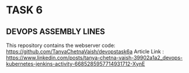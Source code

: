 # TASK 6
## DEVOPS ASSEMBLY LINES
This repository contains the webserver code: https://github.com/TanyaChetnaVaish/devopstask6a
Article Link : https://www.linkedin.com/posts/tanya-chetna-vaish-39902a1a2_devops-kubernetes-jenkins-activity-6685285957714931712-XynE
